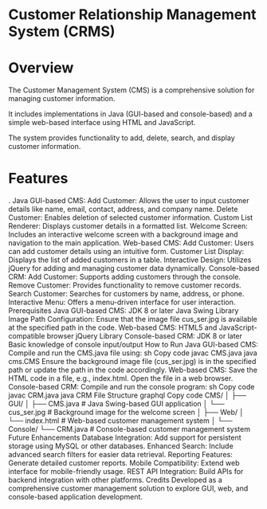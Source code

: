 # Customer Relationship Management System (CRMS)

# Overview
The Customer Management System (CMS) is a comprehensive solution for managing customer information. 

It includes implementations in Java (GUI-based and console-based) and a simple web-based interface using HTML and JavaScript.

The system provides functionality to add, delete, search, and display customer information.

# Features

. Java GUI-based CMS:
Add Customer: Allows the user to input customer details like name, email, contact, address, and company name.
Delete Customer: Enables deletion of selected customer information.
Custom List Renderer: Displays customer details in a formatted list.
Welcome Screen: Includes an interactive welcome screen with a background image and navigation to the main application.
Web-based CMS:
Add Customer: Users can add customer details using an intuitive form.
Customer List Display: Displays the list of added customers in a table.
Interactive Design: Utilizes jQuery for adding and managing customer data dynamically.
Console-based CRM:
Add Customer: Supports adding customers through the console.
Remove Customer: Provides functionality to remove customer records.
Search Customer: Searches for customers by name, address, or phone.
Interactive Menu: Offers a menu-driven interface for user interaction.
Prerequisites
Java GUI-based CMS:
JDK 8 or later
Java Swing Library
Image Path Configuration: Ensure that the image file cus_ser.jpg is available at the specified path in the code.
Web-based CMS:
HTML5 and JavaScript-compatible browser
jQuery Library
Console-based CRM:
JDK 8 or later
Basic knowledge of console input/output
How to Run
Java GUI-based CMS:
Compile and run the CMS.java file using:
sh
Copy code
javac CMS.java
java cms.CMS
Ensure the background image file (cus_ser.jpg) is in the specified path or update the path in the code accordingly.
Web-based CMS:
Save the HTML code in a file, e.g., index.html.
Open the file in a web browser.
Console-based CRM:
Compile and run the console program:
sh
Copy code
javac CRM.java
java CRM
File Structure
graphql
Copy code
CMS/
│
├── GUI/
│   ├── CMS.java  # Java Swing-based GUI application
│   └── cus_ser.jpg  # Background image for the welcome screen
│
├── Web/
│   └── index.html  # Web-based customer management system
│
└── Console/
    └── CRM.java  # Console-based customer management system
Future Enhancements
Database Integration: Add support for persistent storage using MySQL or other databases.
Enhanced Search: Include advanced search filters for easier data retrieval.
Reporting Features: Generate detailed customer reports.
Mobile Compatibility: Extend web interface for mobile-friendly usage.
REST API Integration: Build APIs for backend integration with other platforms.
Credits
Developed as a comprehensive customer management solution to explore GUI, web, and console-based application development.






